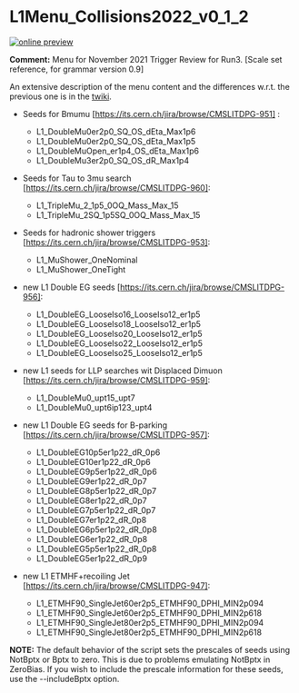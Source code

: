 # L1Menu_Collisions2022_v0_1_2

[![online preview](https://img.shields.io/badge/Online%20preview-click%20here-blue)](https://htmlpreview.github.io/?https://github.com/cms-l1-dpg/L1MenuRun3/master/development/L1Menu_Collisions2022_v0_1_2/L1Menu_Collisions2022_v0_1_2.html)

**Comment:** Menu for November 2021 Trigger Review for Run3. [Scale set reference, for grammar version 0.9]

An extensive description of the menu content and the differences w.r.t. the previous one is in the [twiki](https://twiki.cern.ch/twiki/bin/view/CMS/L1Menu_Collisions2022_v0_1_2).

- Seeds for Bmumu [https://its.cern.ch/jira/browse/CMSLITDPG-951] :
    - L1_DoubleMu0er2p0_SQ_OS_dEta_Max1p6
    - L1_DoubleMu0er2p0_SQ_OS_dEta_Max1p5
    - L1_DoubleMuOpen_er1p4_OS_dEta_Max1p6
    - L1_DoubleMu3er2p0_SQ_OS_dR_Max1p4

- Seeds for Tau to 3mu search [https://its.cern.ch/jira/browse/CMSLITDPG-960]:
    - L1_TripleMu_2_1p5_0OQ_Mass_Max_15
    - L1_TripleMu_2SQ_1p5SQ_0OQ_Mass_Max_15

- Seeds for hadronic shower triggers [https://its.cern.ch/jira/browse/CMSLITDPG-953]:
    - L1_MuShower_OneNominal
    - L1_MuShower_OneTight

- new L1 Double EG seeds [https://its.cern.ch/jira/browse/CMSLITDPG-956]:
    - L1_DoubleEG_LooseIso16_LooseIso12_er1p5
    - L1_DoubleEG_LooseIso18_LooseIso12_er1p5
    - L1_DoubleEG_LooseIso20_LooseIso12_er1p5
    - L1_DoubleEG_LooseIso22_LooseIso12_er1p5
    - L1_DoubleEG_LooseIso25_LooseIso12_er1p5

- new L1 seeds for LLP searches wit Displaced Dimuon [https://its.cern.ch/jira/browse/CMSLITDPG-959]:
    - L1_DoubleMu0_upt15_upt7
    - L1_DoubleMu0_upt6ip123_upt4

- new L1 Double EG seeds for B-parking [https://its.cern.ch/jira/browse/CMSLITDPG-957]:
    - L1_DoubleEG10p5er1p22_dR_0p6
    - L1_DoubleEG10er1p22_dR_0p6
    - L1_DoubleEG9p5er1p22_dR_0p6
    - L1_DoubleEG9er1p22_dR_0p7
    - L1_DoubleEG8p5er1p22_dR_0p7
    - L1_DoubleEG8er1p22_dR_0p7
    - L1_DoubleEG7p5er1p22_dR_0p7
    - L1_DoubleEG7er1p22_dR_0p8
    - L1_DoubleEG6p5er1p22_dR_0p8
    - L1_DoubleEG6er1p22_dR_0p8
    - L1_DoubleEG5p5er1p22_dR_0p8
    - L1_DoubleEG5er1p22_dR_0p9

- new L1 ETMHF+recoiling Jet [https://its.cern.ch/jira/browse/CMSLITDPG-947]:
    - L1_ETMHF90_SingleJet60er2p5_ETMHF90_DPHI_MIN2p094
    - L1_ETMHF90_SingleJet60er2p5_ETMHF90_DPHI_MIN2p618
    - L1_ETMHF90_SingleJet80er2p5_ETMHF90_DPHI_MIN2p094
    - L1_ETMHF90_SingleJet80er2p5_ETMHF90_DPHI_MIN2p618

**NOTE:** The default behavior of the script sets the prescales of seeds using NotBptx or Bptx to zero. This is due to problems emulating NotBptx in ZeroBias. If you wish to include the prescale information for these seeds, use the --includeBptx option.
